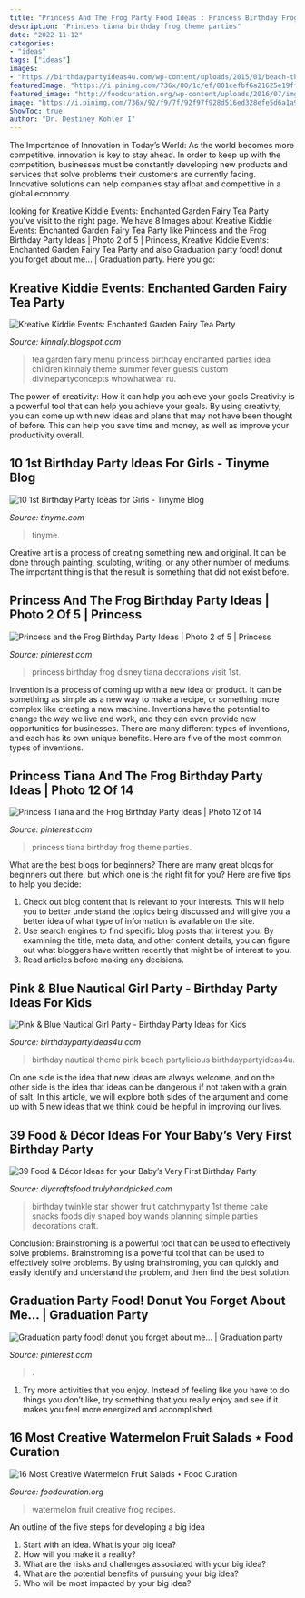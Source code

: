 ```yaml
---
title: "Princess And The Frog Party Food Ideas : Princess Birthday Frog Disney Tiana Decorations Visit 1st"
description: "Princess tiana birthday frog theme parties"
date: "2022-11-12"
categories:
- "ideas"
tags: ["ideas"]
images:
- "https://birthdaypartyideas4u.com/wp-content/uploads/2015/01/beach-theme.jpg"
featuredImage: "https://i.pinimg.com/736x/80/1c/ef/801cefbf6a21625e19ff5a6b2b012b12--princess-tiana-birthday-party-frog-birthday-party.jpg"
featured_image: "http://foodcuration.org/wp-content/uploads/2016/07/img_3446-683x1024.jpg"
image: "https://i.pinimg.com/736x/92/f9/7f/92f97f928d516ed328efe5d6a1a92863.jpg"
ShowToc: true
author: "Dr. Destiney Kohler I"
---
```



The Importance of Innovation in Today’s World:
As the world becomes more competitive, innovation is key to stay ahead. In order to keep up with the competition, businesses must be constantly developing new products and services that solve problems their customers are currently facing. Innovative solutions can help companies stay afloat and competitive in a global economy.

	

		
looking for Kreative Kiddie Events: Enchanted Garden Fairy Tea Party you've visit to the right page. We have 8 Images about Kreative Kiddie Events: Enchanted Garden Fairy Tea Party like Princess and the Frog Birthday Party Ideas | Photo 2 of 5 | Princess, Kreative Kiddie Events: Enchanted Garden Fairy Tea Party and also Graduation party food! donut you forget about me... | Graduation party. Here you go:
		
    
## Kreative Kiddie Events: Enchanted Garden Fairy Tea Party

<img loading=lazy src="http://3.bp.blogspot.com/_Ht2Z3PnVPds/S2Kraiyw6pI/AAAAAAAAANQ/gY702-mYzkQ/s400/Menu.jpg" onerror="this.onerror=null;this.src='https://tse1.mm.bing.net/th?id=OIP.8fb2z-eljKs3NsYWxebeswAAAA&amp;pid=15.1';" alt="Kreative Kiddie Events: Enchanted Garden Fairy Tea Party">

_Source: kinnaly.blogspot.com_

>tea garden fairy menu princess birthday enchanted parties idea children kinnaly theme summer fever guests custom divinepartyconcepts whowhatwear ru. 

	

The power of creativity: How it can help you achieve your goals
Creativity is a powerful tool that can help you achieve your goals. By using creativity, you can come up with new ideas and plans that may not have been thought of before. This can help you save time and money, as well as improve your productivity overall.

    
## 10 1st Birthday Party Ideas For Girls - Tinyme Blog

<img loading=lazy src="https://www.tinyme.com/blog/wp-content/uploads/10-first-birthday-party-ideas-for-girls/10-First-Birthday-Party-Ideas-for-Girls-5.jpg" onerror="this.onerror=null;this.src='https://tse2.mm.bing.net/th?id=OIP.AB_fiOzLCH6LJVuLMdVafAHaLH&amp;pid=15.1';" alt="10 1st Birthday Party Ideas for Girls - Tinyme Blog">

_Source: tinyme.com_

>tinyme. 

	

Creative art is a process of creating something new and original. It can be done through painting, sculpting, writing, or any other number of mediums. The important thing is that the result is something that did not exist before.

    
## Princess And The Frog Birthday Party Ideas | Photo 2 Of 5 | Princess

<img loading=lazy src="https://i.pinimg.com/736x/92/f9/7f/92f97f928d516ed328efe5d6a1a92863.jpg" onerror="this.onerror=null;this.src='https://tse2.mm.bing.net/th?id=OIP.vILdnliwmPlzGXq681pnrgHaJ3&amp;pid=15.1';" alt="Princess and the Frog Birthday Party Ideas | Photo 2 of 5 | Princess">

_Source: pinterest.com_

>princess birthday frog disney tiana decorations visit 1st. 

	

Invention is a process of coming up with a new idea or product. It can be something as simple as a new way to make a recipe, or something more complex like creating a new machine. Inventions have the potential to change the way we live and work, and they can even provide new opportunities for businesses. There are many different types of inventions, and each has its own unique benefits. Here are five of the most common types of inventions.

    
## Princess Tiana And The Frog Birthday Party Ideas | Photo 12 Of 14

<img loading=lazy src="https://i.pinimg.com/736x/80/1c/ef/801cefbf6a21625e19ff5a6b2b012b12--princess-tiana-birthday-party-frog-birthday-party.jpg" onerror="this.onerror=null;this.src='https://tse2.mm.bing.net/th?id=OIP.HXHC6eFDMJz1DJ_kYwrf1QHaLG&amp;pid=15.1';" alt="Princess Tiana and the Frog Birthday Party Ideas | Photo 12 of 14">

_Source: pinterest.com_

>princess tiana birthday frog theme parties. 

	

What are the best blogs for beginners?
There are many great blogs for beginners out there, but which one is the right fit for you? Here are five tips to help you decide: 
1. Check out blog content that is relevant to your interests. This will help you to better understand the topics being discussed and will give you a better idea of what type of information is available on the site. 
2. Use search engines to find specific blog posts that interest you. By examining the title, meta data, and other content details, you can figure out what bloggers have written recently that might be of interest to you. 
3. Read articles before making any decisions.

    
## Pink &amp; Blue Nautical Girl Party - Birthday Party Ideas For Kids

<img loading=lazy src="https://birthdaypartyideas4u.com/wp-content/uploads/2015/01/beach-theme.jpg" onerror="this.onerror=null;this.src='https://tse1.mm.bing.net/th?id=OIP.diRk2efC7YlmNhqIujt73gHaLG&amp;pid=15.1';" alt="Pink &amp; Blue Nautical Girl Party - Birthday Party Ideas for Kids">

_Source: birthdaypartyideas4u.com_

>birthday nautical theme pink beach partylicious birthdaypartyideas4u. 

	

On one side is the idea that new ideas are always welcome, and on the other side is the idea that ideas can be dangerous if not taken with a grain of salt. In this article, we will explore both sides of the argument and come up with 5 new ideas that we think could be helpful in improving our lives.

    
## 39 Food &amp; Décor Ideas For Your Baby’s Very First Birthday Party

<img loading=lazy src="https://diycraftsfood.trulyhandpicked.com/wp-content/uploads/2016/04/1st-birthday-party_h4.jpg" onerror="this.onerror=null;this.src='https://tse1.mm.bing.net/th?id=OIP.IuahjgOoprkOhWOWVrriQwHaLG&amp;pid=15.1';" alt="39 Food &amp; Décor Ideas for your Baby’s Very First Birthday Party">

_Source: diycraftsfood.trulyhandpicked.com_

>birthday twinkle star shower fruit catchmyparty 1st theme cake snacks foods diy shaped boy wands planning simple parties decorations craft. 

	

Conclusion: Brainstroming is a powerful tool that can be used to effectively solve problems.
Brainstroming is a powerful tool that can be used to effectively solve problems. By using brainstroming, you can quickly and easily identify and understand the problem, and then find the best solution.

    
## Graduation Party Food! Donut You Forget About Me... | Graduation Party

<img loading=lazy src="https://i.pinimg.com/736x/10/43/47/1043476831dd5fbb0bfae05ce1962a0e--graduation-party-foods-parties-food.jpg" onerror="this.onerror=null;this.src='https://tse4.mm.bing.net/th?id=OIP.Kn8ECnuf5qtEZLIh7o-CowHaJ3&amp;pid=15.1';" alt="Graduation party food! donut you forget about me... | Graduation party">

_Source: pinterest.com_

>. 

	

1. Try more activities that you enjoy. Instead of feeling like you have to do things you don’t like, try something that you really enjoy and see if it makes you feel more energized and accomplished. 

    
## 16 Most Creative Watermelon Fruit Salads ⋆ Food Curation

<img loading=lazy src="http://foodcuration.org/wp-content/uploads/2016/07/img_3446-683x1024.jpg" onerror="this.onerror=null;this.src='https://tse2.mm.bing.net/th?id=OIP.xiR1zqHYaHi-divp46IVDgHaLG&amp;pid=15.1';" alt="16 Most Creative Watermelon Fruit Salads ⋆ Food Curation">

_Source: foodcuration.org_

>watermelon fruit creative frog recipes. 

	

An outline of the five steps for developing a big idea
1. Start with an idea. What is your big idea?
2. How will you make it a reality?
3. What are the risks and challenges associated with your big idea?
4. What are the potential benefits of pursuing your big idea?
5. Who will be most impacted by your big idea?

